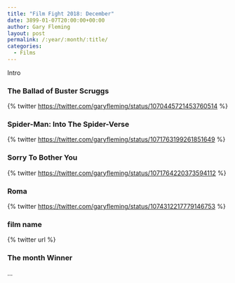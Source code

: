 ```yaml
---
title: "Film Fight 2018: December"
date: 3899-01-07T20:00:00+00:00
author: Gary Fleming
layout: post
permalink: /:year/:month/:title/
categories:
  - Films
---
```


Intro

### The Ballad of Buster Scruggs

{% twitter https://twitter.com/garyfleming/status/1070445721453760514 %}

### Spider-Man: Into The Spider-Verse

{% twitter https://twitter.com/garyfleming/status/1071763199261851649 %}

### Sorry To Bother You

{% twitter https://twitter.com/garyfleming/status/1071764220373594112 %}

### Roma

{% twitter https://twitter.com/garyfleming/status/1074312217779146753 %}

### film name

{% twitter url %}


### The month Winner

...
